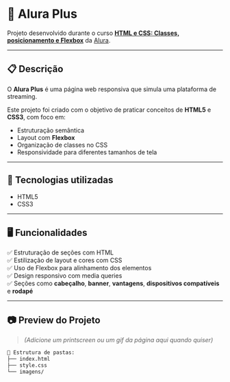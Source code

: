 # 🎨 Alura Plus

Projeto desenvolvido durante o curso **[HTML e CSS: Classes, posicionamento e Flexbox]([https://cursos.alura.com.br/course/html-css-classes-posicionamento-flexbox](https://cursos.alura.com.br/course/html-css-praticando-html-css))** da [Alura](https://www.alura.com.br/).


---

## 📋 Descrição

O **Alura Plus** é uma página web responsiva que simula uma plataforma de streaming.

Este projeto foi criado com o objetivo de praticar conceitos de **HTML5** e **CSS3**, com foco em:

- Estruturação semântica
- Layout com **Flexbox**
- Organização de classes no CSS
- Responsividade para diferentes tamanhos de tela

---

## 🚀 Tecnologias utilizadas

- HTML5
- CSS3

---

## 🖥️ Funcionalidades

✅ Estruturação de seções com HTML  
✅ Estilização de layout e cores com CSS  
✅ Uso de Flexbox para alinhamento dos elementos  
✅ Design responsivo com media queries  
✅ Seções como **cabeçalho**, **banner**, **vantagens**, **dispositivos compatíveis** e **rodapé**

---

## 📷 Preview do Projeto

> *(Adicione um printscreen ou um gif da página aqui quando quiser)*

```html
📂 Estrutura de pastas:
├── index.html
├── style.css
└── imagens/

